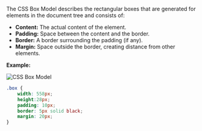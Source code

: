 The CSS Box Model describes the rectangular boxes that are generated for elements in the document tree and consists of:

* **Content:** The actual content of the element.
* **Padding:** Space between the content and the border.
* **Border:** A border surrounding the padding (if any).
* **Margin:** Space outside the border, creating distance from other elements.

**Example:**

![CSS Box Model](\assets\images\blog\css-box-model.png "CSS Box Model")

```css
.box {
    width: 558px;
    height:28px;
    padding: 10px;
    border: 5px solid black;
    margin: 20px;
}
```
